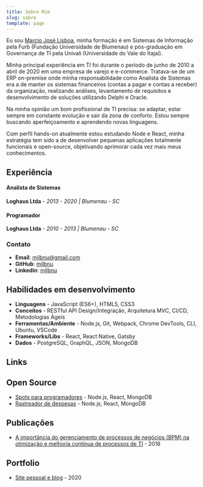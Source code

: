 ```yaml
---
title: Sobre Mim
slug: sobre
template: page
---
```


Eu sou [Marcio José Lisboa](/sobre), minha formação é em Sistemas de Informação pela Furb (Fundação Universidade de Blumenau) e pós-graduação em Governança de TI pela Univali (Universidade do Vale do Itajaí).

Minha principal experiência em TI foi durante o período de junho de 2010 a abril de 2020 em uma empresa de varejo e e-commerce. Tratava-se de um ERP on-premise onde minha responsabilidade como Analista de Sistemas era a de manter os sistemas financeiros (contas a pagar e contas a receber) da organização, realizando análises, levantamento de requisitos e desenvolvimento de soluções utilizando Delphi e Oracle.

Na minha opinião um bom profissional de TI precisa: se adaptar, estar sempre em constante evolução e sair da zona de conforto. Estou sempre buscando aperfeiçoamento e aprendendo novas linguagens.

Com perfil hands-on atualmente estou estudando Node e React, minha estratégia tem sido a de desenvolver pequenas aplicações totalmente funcionais e open-source, objetivando aprimorar cada vez mais meus conhecimentos.

## Experiência

#### Analista de Sistemas

**Loghaus Ltda** - _2013 - 2020 | Blumenau - SC_

#### Programador

**Loghaus Ltda** - _2010 - 2013 | Blumenau - SC_

### Contato

- **Email**: [mjlbnu@gmail.com](mailto:mjlbnu[AT]gmail[DOT]com)
- **GitHub**: <a href="https://github.com/mjlbnu/" target="_blank">mjlbnu</a>
- **Linkedin**: <a href="https://www.linkedin.com/in/mjlbnu/" target="_blank">mjlbnu</a>

## Habilidades em desenvolvimento

- **Linguagens** - JavaScript (ES6+), HTML5, CSS3
- **Conceitos** - RESTful API Design/Integração, Arquitetura MVC, CI/CD, Metodologias Ágeis
- **Ferramentas/Ambiente** - Node.js, Git, Webpack, Chrome DevTools, CLI, Ubuntu, VSCode
- **Frameworks/Libs** - React, React Native, Gatsby
- **Dados** - PostgreSQL, GraphQL, JSON, MongoDB

## Links

## Open Source

- <a href="https://github.com/mjlbnu/spots/" target="_blank">Spots para programadores</a> - Node.js, React, MongoDB
- <a href="https://github.com/mjlbnu/expense-tracker/" target="_blank">Rastreador de despesas</a> - Node.js, React, MongoDB

## Publicações

- <a href="https://www.riuni.unisul.br/handle/12345/5726/" target="_blank">A importância do gerenciamento de processos de negócios (BPM) na otimização e melhoria contínua de processos de TI</a> - 2018

## Portfolio

- <a href="https://www.programadorbr.com.br/" target="_blank">Site pessoal e blog</a> - 2020
